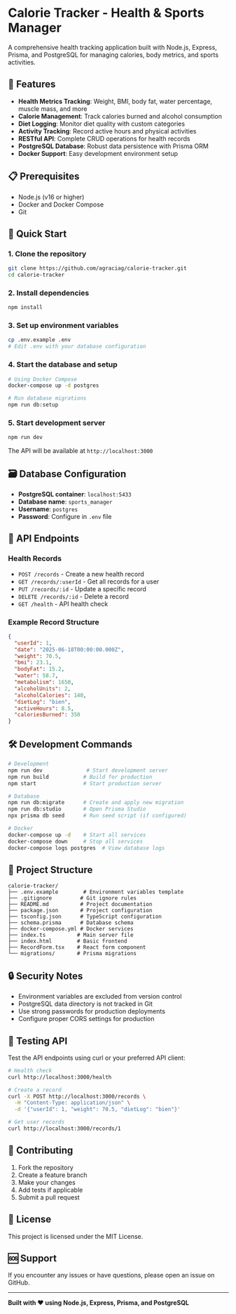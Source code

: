 # Calorie Tracker - Health & Sports Manager

A comprehensive health tracking application built with Node.js, Express, Prisma, and PostgreSQL for managing calories, body metrics, and sports activities.

## 🚀 Features

- **Health Metrics Tracking**: Weight, BMI, body fat, water percentage, muscle mass, and more
- **Calorie Management**: Track calories burned and alcohol consumption
- **Diet Logging**: Monitor diet quality with custom categories
- **Activity Tracking**: Record active hours and physical activities
- **RESTful API**: Complete CRUD operations for health records
- **PostgreSQL Database**: Robust data persistence with Prisma ORM
- **Docker Support**: Easy development environment setup

## 📋 Prerequisites

- Node.js (v16 or higher)
- Docker and Docker Compose
- Git

## 🔧 Quick Start

### 1. Clone the repository
```bash
git clone https://github.com/agraciag/calorie-tracker.git
cd calorie-tracker
```

### 2. Install dependencies
```bash
npm install
```

### 3. Set up environment variables
```bash
cp .env.example .env
# Edit .env with your database configuration
```

### 4. Start the database and setup
```bash
# Using Docker Compose
docker-compose up -d postgres

# Run database migrations
npm run db:setup
```

### 5. Start development server
```bash
npm run dev
```

The API will be available at `http://localhost:3000`

## 🗃️ Database Configuration

- **PostgreSQL container**: `localhost:5433`
- **Database name**: `sports_manager`
- **Username**: `postgres`  
- **Password**: Configure in `.env` file

## 📡 API Endpoints

### Health Records
- `POST /records` - Create a new health record
- `GET /records/:userId` - Get all records for a user
- `PUT /records/:id` - Update a specific record
- `DELETE /records/:id` - Delete a record
- `GET /health` - API health check

### Example Record Structure
```json
{
  "userId": 1,
  "date": "2025-06-18T00:00:00.000Z",
  "weight": 70.5,
  "bmi": 23.1,
  "bodyFat": 15.2,
  "water": 58.7,
  "metabolism": 1650,
  "alcoholUnits": 2,
  "alcoholCalories": 140,
  "dietLog": "bien",
  "activeHours": 8.5,
  "caloriesBurned": 350
}
```

## 🛠️ Development Commands

```bash
# Development
npm run dev              # Start development server
npm run build           # Build for production
npm start               # Start production server

# Database
npm run db:migrate      # Create and apply new migration
npm run db:studio       # Open Prisma Studio
npx prisma db seed      # Run seed script (if configured)

# Docker
docker-compose up -d    # Start all services
docker-compose down     # Stop all services
docker-compose logs postgres  # View database logs
```

## 📁 Project Structure

```
calorie-tracker/
├── .env.example        # Environment variables template
├── .gitignore         # Git ignore rules
├── README.md          # Project documentation
├── package.json       # Project configuration
├── tsconfig.json      # TypeScript configuration
├── schema.prisma      # Database schema
├── docker-compose.yml # Docker services
├── index.ts          # Main server file
├── index.html        # Basic frontend
├── RecordForm.tsx    # React form component
└── migrations/       # Prisma migrations
```

## 🔒 Security Notes

- Environment variables are excluded from version control
- PostgreSQL data directory is not tracked in Git
- Use strong passwords for production deployments
- Configure proper CORS settings for production

## 🧪 Testing API

Test the API endpoints using curl or your preferred API client:

```bash
# Health check
curl http://localhost:3000/health

# Create a record
curl -X POST http://localhost:3000/records \
  -H "Content-Type: application/json" \
  -d '{"userId": 1, "weight": 70.5, "dietLog": "bien"}'

# Get user records
curl http://localhost:3000/records/1
```

## 🤝 Contributing

1. Fork the repository
2. Create a feature branch
3. Make your changes
4. Add tests if applicable
5. Submit a pull request

## 📄 License

This project is licensed under the MIT License.

## 🆘 Support

If you encounter any issues or have questions, please open an issue on GitHub.

---

**Built with ❤️ using Node.js, Express, Prisma, and PostgreSQL**
